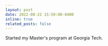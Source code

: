 ```yaml
---
layout: post
date: 2022-08-22 15:59:00-0400
inline: true
related_posts: false
---
```


Started my Master's program at Georgia Tech.
